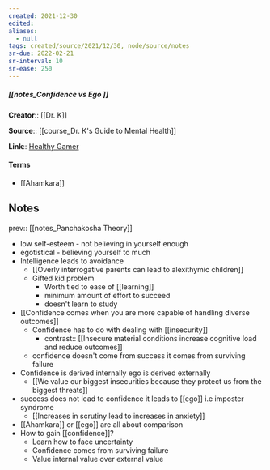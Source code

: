 ```yaml
---
created: 2021-12-30 
edited: 
aliases:
  - null
tags: created/source/2021/12/30, node/source/notes
sr-due: 2022-02-21
sr-interval: 10
sr-ease: 250
---
```


##### [[notes_Confidence vs Ego ]]
**Creator**:: [[Dr. K]]
 
**Source**:: [[course_Dr. K's Guide to Mental Health]]

**Link**:: [Healthy Gamer](https://coaching.healthygamer.gg/guide/lessons/confidence-vs-ego)

#### Terms
- [[Ahamkara]]

## Notes
prev:: [[notes_Panchakosha Theory]]
- low self-esteem - not believing in yourself enough
- egotistical - believing yourself to much
- Intelligence leads to avoidance
	- [[Overly interrogative parents can lead to alexithymic children]]
	- Gifted kid problem
		- Worth tied to ease of [[learning]]
		- minimum amount of effort to succeed
		- doesn't learn to study
- [[Confidence comes when you are more capable of handling diverse outcomes]]
	- Confidence has to do with dealing with [[insecurity]]
		- contrast:: [[Insecure material conditions increase cognitive load and reduce outcomes]]
	- confidence doesn't come from success it comes from surviving failure
- Confidence is derived internally ego is derived externally 
	- [[We value our biggest insecurities because they protect us from the biggest threats]]
- success does not lead to confidence it leads to [[ego]] i.e imposter syndrome
	- [[Increases in scrutiny lead to increases in anxiety]]
- [[Ahamkara]] or [[ego]] are all about comparison
- How to gain [[confidence]]?
	- Learn how to face uncertainty
	- Confidence comes from surviving failure
	- Value internal value over external value